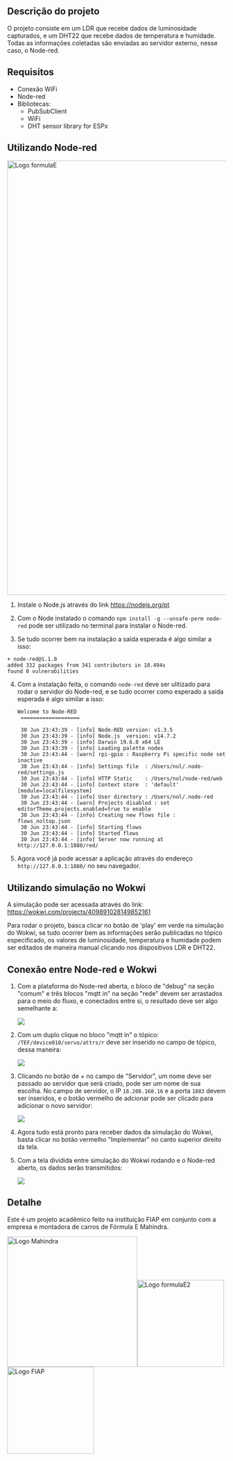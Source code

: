 
## Descrição do projeto 

O projeto consiste em um LDR que recebe dados de luminosidade capturados, e um DHT22 que recebe dados de temperatura e humidade. Todas as informações coletadas são enviadas ao servidor externo, nesse caso, o Node-red.

## Requisitos

- Conexão WiFi
- Node-red
- Bibliotecas:
  - PubSubClient
  - WiFi
  - DHT sensor library for ESPx
 
## Utilizando Node-red

<img src="https://cdn.xingosoftware.com/elektor/images/fetch/dpr_1,w_800,h_460,c_fit/https%3A%2F%2Fwww.elektormagazine.com%2Fassets%2Fupload%2Fimages%2F42%2F20200612144414_Node-Red-official-logo.png" alt="Logo formulaE" width = "1000"/>

1. Instale o Node.js através do link https://nodejs.org/pt
   
2. Com o Node instalado o comando `npm install -g --unsafe-perm node-red` pode ser utilizado no terminal para instalar o Node-red.
  
3. Se tudo ocorrer bem na instalação a saída esperada é algo similar a isso:
```
+ node-red@1.1.0
added 332 packages from 341 contributors in 18.494s
found 0 vulnerabilities
```
4. Com a instalação feita, o comando `node-red` deve ser ulitizado para rodar o servidor do Node-red, e se tudo ocorrer como esperado a saída esperada é algo similar a isso:
   ```
   Welcome to Node-RED
    ===================
    
    30 Jun 23:43:39 - [info] Node-RED version: v1.3.5
    30 Jun 23:43:39 - [info] Node.js  version: v14.7.2
    30 Jun 23:43:39 - [info] Darwin 19.6.0 x64 LE
    30 Jun 23:43:39 - [info] Loading palette nodes
    30 Jun 23:43:44 - [warn] rpi-gpio : Raspberry Pi specific node set inactive
    30 Jun 23:43:44 - [info] Settings file  : /Users/nol/.node-red/settings.js
    30 Jun 23:43:44 - [info] HTTP Static    : /Users/nol/node-red/web
    30 Jun 23:43:44 - [info] Context store  : 'default' [module=localfilesystem]
    30 Jun 23:43:44 - [info] User directory : /Users/nol/.node-red
    30 Jun 23:43:44 - [warn] Projects disabled : set editorTheme.projects.enabled=true to enable
    30 Jun 23:43:44 - [info] Creating new flows file : flows_noltop.json
    30 Jun 23:43:44 - [info] Starting flows
    30 Jun 23:43:44 - [info] Started flows
    30 Jun 23:43:44 - [info] Server now running at http://127.0.0.1:1880/red/
    ```
5. Agora você já pode acessar a aplicação através do endereço `http://127.0.0.1:1880/` no seu navegador.

## Utilizando simulação no Wokwi

A simulação pode ser acessada através do link: https://wokwi.com/projects/409891028149852161

Para rodar o projeto, basca clicar no botão de 'play' em verde na simulação do Wokwi, se tudo ocorrer bem as informações serão publicadas no tópico especificado, os valores de luminosidade, temperatura e humidade podem ser editados de maneira manual clicando nos dispositivos LDR e DHT22.

## Conexão entre Node-red e Wokwi

1. Com a plataforma do Node-red aberta, o bloco de "debug" na seção "comum" e três blocos "mqtt in" na seção "rede" devem ser arrastados para o meio do fluxo, e conectados entre si, o resultado deve ser algo semelhante a:
   
   <img src="https://i.imgur.com/oUw23d2.png"/>
2. Com um duplo clique no bloco "mqtt in" o tópico: `/TEF/device010/servo/attrs/r` deve ser inserido no campo de tópico, dessa maneira:

   <img src="https://i.imgur.com/ArgpKaH.png"/>

3. Clicando no botão de + no campo de "Servidor", um nome deve ser passado ao servidor que será criado, pode ser um nome de sua escolha. No campo de servidor, o IP `18.208.160.16` e a porta `1883` devem ser inseridos, e o botão vermelho de adcionar pode ser clicado para adicionar o novo servidor:

   <img src="https://i.imgur.com/Vf4AArF.png" />

4. Agora tudo está pronto para receber dados da simulação do Wokwi, basta clicar no botão vermelho "Implementar" no canto superior direito da tela.

 5. Com a tela dividida entre simulação do Wokwi rodando e o Node-red aberto, os dados serão transmitidos:
    
    <img src="https://i.imgur.com/gZlMAxZ.png"/>


## Detalhe

Este é um projeto acadêmico feito na instituição FIAP em conjunto com a empresa e montadora de carros de Fórmula E Mahindra.

<img src="https://store.fiaformulae.com/on/demandware.static/-/Sites-navigation-catalog-FE-S9/default/dw8427c471/LogosTeams/LogoMahindra2.png" alt="Logo Mahindra" width="300"/><img src="https://play-lh.googleusercontent.com/qRAt8XQzsRcEG7LGb7dwOBTuNocOV-lokZjZot4xwIv6wDfgAeFFB5HKkKb8VqZhHNc=w240-h480-rw" alt="Logo formulaE2" width="200"/> <img src="https://avatars.githubusercontent.com/u/79948663?s=200&v=4" alt="Logo FIAP" width="200"/>



